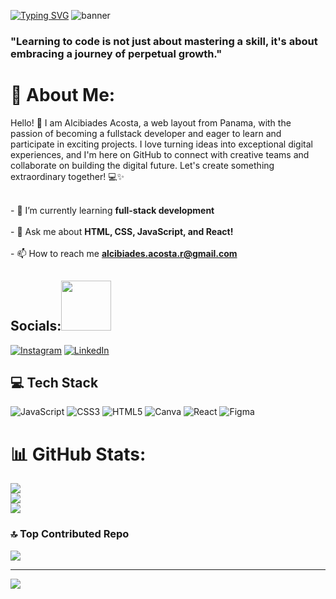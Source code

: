 <a href="https://git.io/typing-svg"><img src="https://readme-typing-svg.herokuapp.com?font=Fira+Code&pause=1000&color=B2B8FF&random=false&width=435&lines=Hi+%F0%9F%91%8B%2C+I'm+Alcibiades+Acosta" alt="Typing SVG" /></a>
<img src="https://media.licdn.com/dms/image/D4E16AQGerZGjF6zANg/profile-displaybackgroundimage-shrink_350_1400/0/1711133895783?e=1716422400&v=beta&t=2RZGoKcph2PeVJe_Vds_P1He3CBIayg4qXxcy9GUu84" alt="banner">

<h3 align="start">"Learning to code is not just about mastering a skill, it's about embracing a journey of perpetual growth."</h3>

# 💫 About Me:
Hello! 👋 I am Alcibiades Acosta, a web layout from Panama, with the passion of becoming a fullstack developer and eager to learn and participate in exciting projects. I love turning ideas into exceptional digital experiences, and I'm here on GitHub to connect with creative teams and collaborate on building the digital future. Let's create something extraordinary together! 💻✨

<br>- 🌱 I’m currently learning **full-stack development**<br><br>- 💬 Ask me about **HTML, CSS, JavaScript, and React!**<br><br>- 📫 How to reach me **alcibiades.acosta.r@gmail.com**

## <b> Socials:</b><img src="https://cdn.dribbble.com/users/955853/screenshots/3919463/dribble_hanshake.gif" width="80">
[![Instagram](https://img.shields.io/badge/Instagram-%23E4405F.svg?logo=Instagram&logoColor=white)](https://instagram.com/aa_r2130) [![LinkedIn](https://img.shields.io/badge/LinkedIn-%230077B5.svg?logo=linkedin&logoColor=white)](https://linkedin.com/in/alcibiadesar) 

## 💻 Tech Stack 
![JavaScript](https://img.shields.io/badge/javascript-%23323330.svg?style=flat&logo=javascript&logoColor=%23F7DF1E) ![CSS3](https://img.shields.io/badge/css3-%231572B6.svg?style=flat&logo=css3&logoColor=white) ![HTML5](https://img.shields.io/badge/html5-%23E34F26.svg?style=flat&logo=html5&logoColor=white) ![Canva](https://img.shields.io/badge/Canva-%2300C4CC.svg?style=flat&logo=Canva&logoColor=white) ![React](https://img.shields.io/badge/react-%2320232a.svg?style=flat&logo=react&logoColor=%2361DAFB) ![Figma](https://img.shields.io/badge/Figma-%23F24E1E.svg?style=flat&logo=Figma&logoColor=white)

# 📊 GitHub Stats:
![](https://github-readme-stats.vercel.app/api?username=anuraghazra&show_icons=true&theme=highcontrast)<br/>
![](https://github-readme-streak-stats.herokuapp.com/?user=AlcibiadesAR&theme=highcontrast&hide_border=false)<br/>
![](https://github-readme-stats.vercel.app/api/top-langs/?username=AlcibiadesAR&theme=highcontrast&hide_border=false&include_all_commits=false&count_private=false&layout=compact)

### 🔝 Top Contributed Repo
![](https://github-contributor-stats.vercel.app/api?username=AlcibiadesAR&limit=5&theme=highcontrast&combine_all_yearly_contributions=true)

---
[![](https://visitcount.itsvg.in/api?id=AlcibiadesAR&icon=0&color=0&theme=highcontrast)](https://visitcount.itsvg.in)

<!-- Proudly created with GPRM ( https://gprm.itsvg.in ) -->
